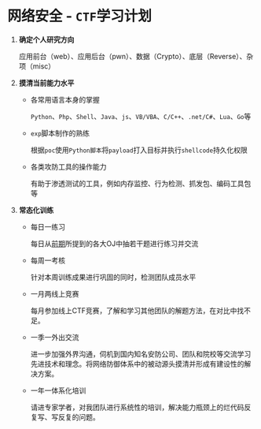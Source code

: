 # 网络安全 - `CTF`学习计划



1. **确定个人研究方向**

   应用前台（web）、应用后台（pwn）、数据（Crypto）、底层（Reverse）、杂项（misc）

2. **摸清当前能力水平**

   - 各常用语言本身的掌握

     `Python`、`Php`、`Shell`、`Java`、`js`、`VB/VBA`、`C/C++`、`.net/C#`、`Lua`、`Go`等

   - `exp`脚本制作的熟练

     根据`poc`使用`Python脚本`将`payload`打入目标并执行`shellcode`持久化权限

   - 各类攻防工具的操作能力

     有助于渗透测试的工具，例如内存监控、行为检测、抓发包、编码工具包等

3. **常态化训练**

   - 每日一练习

     每日从[前期]([https://github.com/serfend/project.ctf.awd.1910.py/blob/master/CTF%E7%BB%83%E4%B9%A0%E5%B9%B3%E5%8F%B0.md](https://github.com/serfend/project.ctf.awd.1910.py/blob/master/CTF练习平台.md))所提到的各大OJ中抽若干题进行练习并交流

   - 每周一考核

     针对本周训练成果进行巩固的同时，检测团队成员水平

   - 一月两线上竞赛

     每月参加线上CTF竞赛，了解和学习其他团队的解题方法，在对比中找不足。

   - 一季一外出交流

     进一步加强外界沟通，伺机到国内知名安防公司、团队和院校等交流学习先进技术和理念。将网络防御体系中的被动源头摸清并形成有建设性的解决方案。

   - 一年一体系化培训

     请进专家学者，对我团队进行系统性的培训，解决能力瓶颈上的烂代码反复写、写反复的问题。

